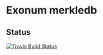 # Exonum merkledb

## Status

[![Travis Build Status](https://travis-ci.com/exonum/exonum-merkledb.svg?token=XsvDzZa3zu2eW4sVWuqN&branch=master)](https://travis-ci.com/exonum/exonum-merkledb)
